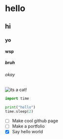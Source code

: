 # hello
## hi
### yo
#### wsp
##### bruh
###### okay

![its a cat!](https://external-content.duckduckgo.com/iu/?u=https%3A%2F%2Ftse1.mm.bing.net%2Fth%2Fid%2FOIP.K89tEAe4xWnlr2Szk_IusAHaJQ%3Fpid%3DApi&f=1&ipt=f9c864e9327decae7db963bcef8d92bf13e62e180eca9dce8af384c4677b2330&ipo=images)

``` python
import time

print("hello")
time.sleep(2)
```

- [ ] Make cool github page
- [ ] Make a portfolio
- [x] Say hello world

